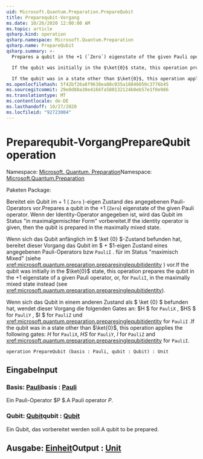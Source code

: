 ```yaml
---
uid: Microsoft.Quantum.Preparation.PrepareQubit
title: Preparequbit-Vorgang
ms.date: 10/26/2020 12:00:00 AM
ms.topic: article
qsharp.kind: operation
qsharp.namespace: Microsoft.Quantum.Preparation
qsharp.name: PrepareQubit
qsharp.summary: >-
  Prepares a qubit in the +1 (`Zero`) eigenstate of the given Pauli operator. If the identity operator is given, then the qubit is prepared in the maximally mixed state.

  If the qubit was initially in the $\ket{0}$ state, this operation prepares the qubit in the $+1$ eigenstate of a given Pauli operator, or, for `PauliI`, in the maximally mixed state instead (see <xref:microsoft.quantum.preparation.preparesinglequbitidentity>).

  If the qubit was in a state other than $\ket{0}$, this operation applies the following gates: $H$ for `PauliX`, $HS$ for `PauliY`, $I$ for `PauliZ` and <xref:microsoft.quantum.preparation.preparesinglequbitidentity> for `PauliI`.
ms.openlocfilehash: 5f42bf26a8f9638ea88c035a18846050c3776b45
ms.sourcegitcommit: 29e0d88a30e4166fa580132124b0eb57e1f0e986
ms.translationtype: MT
ms.contentlocale: de-DE
ms.lasthandoff: 10/27/2020
ms.locfileid: "92723004"
---
```

# <a name="preparequbit-operation"></a><span data-ttu-id="e1707-102">Preparequbit-Vorgang</span><span class="sxs-lookup"><span data-stu-id="e1707-102">PrepareQubit operation</span></span>

<span data-ttu-id="e1707-103">Namespace: [Microsoft. Quantum. Preparation](xref:Microsoft.Quantum.Preparation)</span><span class="sxs-lookup"><span data-stu-id="e1707-103">Namespace: [Microsoft.Quantum.Preparation](xref:Microsoft.Quantum.Preparation)</span></span>

<span data-ttu-id="e1707-104">Paketen [](https://nuget.org/packages/)</span><span class="sxs-lookup"><span data-stu-id="e1707-104">Package: [](https://nuget.org/packages/)</span></span>


<span data-ttu-id="e1707-105">Bereitet ein Qubit im + 1 ( `Zero` )-eigen Zustand des angegebenen Pauli-Operators vor.</span><span class="sxs-lookup"><span data-stu-id="e1707-105">Prepares a qubit in the +1 (`Zero`) eigenstate of the given Pauli operator.</span></span>
<span data-ttu-id="e1707-106">Wenn der Identity-Operator angegeben ist, wird das Qubit im Status "in maximalgemischter Form" vorbereitet.</span><span class="sxs-lookup"><span data-stu-id="e1707-106">If the identity operator is given, then the qubit is prepared in the maximally mixed state.</span></span>

<span data-ttu-id="e1707-107">Wenn sich das Qubit anfänglich im $ \ket {0} $-Zustand befunden hat, bereitet dieser Vorgang das Qubit im $ + $1-eigen Zustand eines angegebenen Pauli-Operators bzw `PauliI` . für im Status "maximisch Mixed" (siehe <xref:microsoft.quantum.preparation.preparesinglequbitidentity> ) vor.</span><span class="sxs-lookup"><span data-stu-id="e1707-107">If the qubit was initially in the $\ket{0}$ state, this operation prepares the qubit in the $+1$ eigenstate of a given Pauli operator, or, for `PauliI`, in the maximally mixed state instead (see <xref:microsoft.quantum.preparation.preparesinglequbitidentity>).</span></span>

<span data-ttu-id="e1707-108">Wenn sich das Qubit in einem anderen Zustand als $ \ket {0} $ befunden hat, wendet dieser Vorgang die folgenden Gates an: $H $ for `PauliX` , $HS $ for `PauliY` , $I $ for `PauliZ` und <xref:microsoft.quantum.preparation.preparesinglequbitidentity> for `PauliI` .</span><span class="sxs-lookup"><span data-stu-id="e1707-108">If the qubit was in a state other than $\ket{0}$, this operation applies the following gates: $H$ for `PauliX`, $HS$ for `PauliY`, $I$ for `PauliZ` and <xref:microsoft.quantum.preparation.preparesinglequbitidentity> for `PauliI`.</span></span>

```qsharp
operation PrepareQubit (basis : Pauli, qubit : Qubit) : Unit
```


## <a name="input"></a><span data-ttu-id="e1707-109">Eingabe</span><span class="sxs-lookup"><span data-stu-id="e1707-109">Input</span></span>

### <a name="basis--pauli"></a><span data-ttu-id="e1707-110">Basis: [Pauli](xref:microsoft.quantum.lang-ref.pauli)</span><span class="sxs-lookup"><span data-stu-id="e1707-110">basis : [Pauli](xref:microsoft.quantum.lang-ref.pauli)</span></span>

<span data-ttu-id="e1707-111">Ein Pauli-Operator $P $.</span><span class="sxs-lookup"><span data-stu-id="e1707-111">A Pauli operator $P$.</span></span>


### <a name="qubit--qubit"></a><span data-ttu-id="e1707-112">Qubit: [Qubit](xref:microsoft.quantum.lang-ref.qubit)</span><span class="sxs-lookup"><span data-stu-id="e1707-112">qubit : [Qubit](xref:microsoft.quantum.lang-ref.qubit)</span></span>

<span data-ttu-id="e1707-113">Ein Qubit, das vorbereitet werden soll.</span><span class="sxs-lookup"><span data-stu-id="e1707-113">A qubit to be prepared.</span></span>



## <a name="output--unit"></a><span data-ttu-id="e1707-114">Ausgabe: [Einheit](xref:microsoft.quantum.lang-ref.unit)</span><span class="sxs-lookup"><span data-stu-id="e1707-114">Output : [Unit](xref:microsoft.quantum.lang-ref.unit)</span></span>

